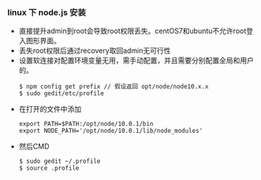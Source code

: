 ### linux 下 node.js 安装
- 直接提升admin到root会导致root权限丢失。centOS7和ubuntu不允许root登入图形界面。
- 丢失root权限后通过recovery取回admin无可行性
- 设置软连接对配置环境变量无用，需手动配置，并且需要分别配置全局和用户的。
    ```
    $ npm config get prefix // 假设返回 opt/node/node10.x.x
    $ sudo gedit/etc/profile
    ```
- 在打开的文件中添加
    ```
    export PATH=$PATH:/opt/node/10.0.1/bin
    export NODE_PATH='/opt/node/10.0.1/lib/node_modules'
    ```
- 然后CMD
    ```
    $ sudo gedit ~/.profile
    $ source .profile
    ```

